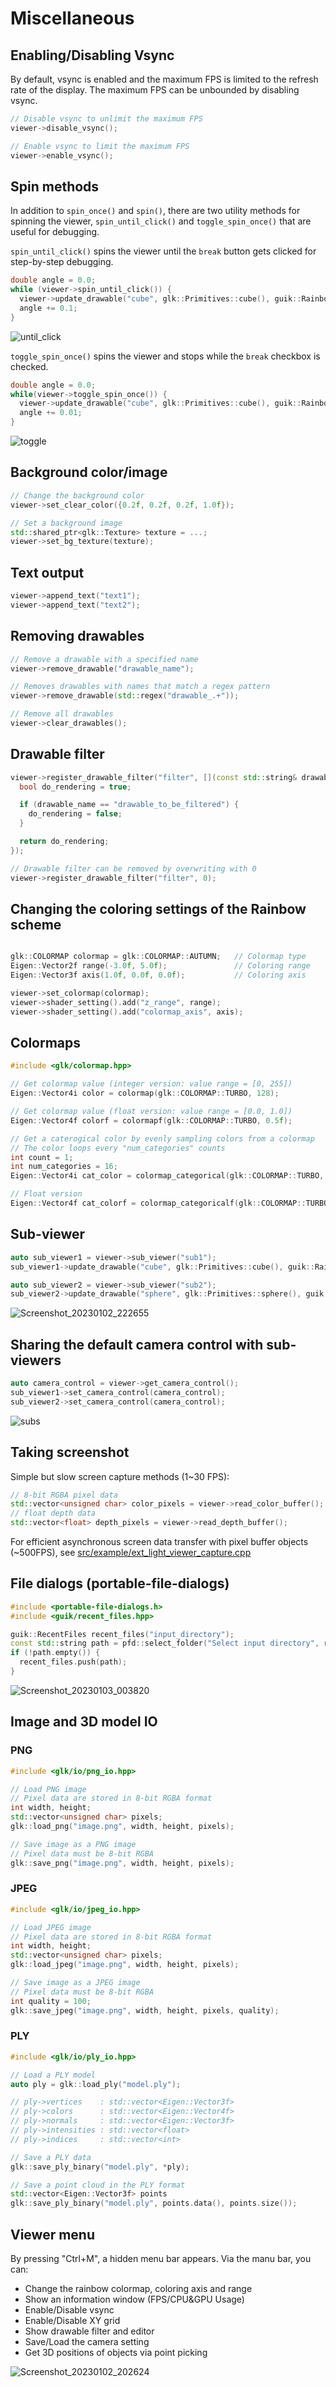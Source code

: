 # Miscellaneous

## Enabling/Disabling Vsync

By default, vsync is enabled and the maximum FPS is limited to the refresh rate of the display.
The maximum FPS can be unbounded by disabling vsync.

```cpp
// Disable vsync to unlimit the maximum FPS
viewer->disable_vsync();

// Enable vsync to limit the maximum FPS
viewer->enable_vsync();
```

## Spin methods

In addition to ```spin_once()``` and ```spin()```, there are two utility methods for spinning the viewer, ```spin_until_click()``` and ```toggle_spin_once()``` that are useful for debugging.

```spin_until_click()``` spins the viewer until the ```break``` button gets clicked for step-by-step debugging.
```cpp
double angle = 0.0;
while (viewer->spin_until_click()) {
  viewer->update_drawable("cube", glk::Primitives::cube(), guik::Rainbow().rotate(angle, {0.0f, 0.0f, 1.0f}));
  angle += 0.1;
}
```

![until_click](https://user-images.githubusercontent.com/31344317/210242895-9bf043b1-1c30-4348-bd52-62ff4593da6d.gif)

```toggle_spin_once()``` spins the viewer and stops while the ```break``` checkbox is checked.
```cpp
double angle = 0.0;
while(viewer->toggle_spin_once()) {
  viewer->update_drawable("cube", glk::Primitives::cube(), guik::Rainbow().rotate(angle, {0.0f, 0.0f, 1.0f}));
  angle += 0.01;
}
```
![toggle](https://user-images.githubusercontent.com/31344317/210242889-c0f5582c-b2dc-451e-8fb2-6cd1847460df.gif)

## Background color/image

```cpp
// Change the background color
viewer->set_clear_color({0.2f, 0.2f, 0.2f, 1.0f});

// Set a background image
std::shared_ptr<glk::Texture> texture = ...;
viewer->set_bg_texture(texture);
```

## Text output

```cpp
viewer->append_text("text1");
viewer->append_text("text2");
```

## Removing drawables

```cpp
// Remove a drawable with a specified name
viewer->remove_drawable("drawable_name");

// Removes drawables with names that match a regex pattern
viewer->remove_drawable(std::regex("drawable_.+"));

// Remove all drawables
viewer->clear_drawables();
```

## Drawable filter

```cpp
viewer->register_drawable_filter("filter", [](const std::string& drawable_name) {
  bool do_rendering = true;

  if (drawable_name == "drawable_to_be_filtered") {
    do_rendering = false;
  }

  return do_rendering;
});

// Drawable filter can be removed by overwriting with 0
viewer->register_drawable_filter("filter", 0);
```

## Changing the coloring settings of the Rainbow scheme

```cpp

glk::COLORMAP colormap = glk::COLORMAP::AUTUMN;   // Colormap type
Eigen::Vector2f range(-3.0f, 5.0f);               // Coloring range
Eigen::Vector3f axis(1.0f, 0.0f, 0.0f);           // Coloring axis

viewer->set_colormap(colormap);
viewer->shader_setting().add("z_range", range);
viewer->shader_setting().add("colormap_axis", axis);
```

## Colormaps

```cpp
#include <glk/colormap.hpp>

// Get colormap value (integer version: value range = [0, 255])
Eigen::Vector4i color = colormap(glk::COLORMAP::TURBO, 128);

// Get colormap value (float version: value range = [0.0, 1.0])
Eigen::Vector4f colorf = colormapf(glk::COLORMAP::TURBO, 0.5f);

// Get a caterogical color by evenly sampling colors from a colormap
// The color loops every "num_categories" counts
int count = 1;
int num_categories = 16;
Eigen::Vector4i cat_color = colormap_categorical(glk::COLORMAP::TURBO, count, num_categories);

// Float version
Eigen::Vector4f cat_colorf = colormap_categoricalf(glk::COLORMAP::TURBO, count, num_categories);
```

## Sub-viewer

```cpp
auto sub_viewer1 = viewer->sub_viewer("sub1");
sub_viewer1->update_drawable("cube", glk::Primitives::cube(), guik::Rainbow());

auto sub_viewer2 = viewer->sub_viewer("sub2");
sub_viewer2->update_drawable("sphere", glk::Primitives::sphere(), guik::Rainbow());
```

![Screenshot_20230102_222655](https://user-images.githubusercontent.com/31344317/210237883-97ec8b69-b0ec-4572-861d-2184aaa68485.png)


## Sharing the default camera control with sub-viewers

```cpp
auto camera_control = viewer->get_camera_control();
sub_viewer1->set_camera_control(camera_control);
sub_viewer2->set_camera_control(camera_control);
```

![subs](https://user-images.githubusercontent.com/31344317/210238057-629ea9ea-d439-4fa3-abcb-2d696edb7eee.gif)

## Taking screenshot

Simple but slow screen capture methods (1~30 FPS):
```cpp
// 8-bit RGBA pixel data
std::vector<unsigned char> color_pixels = viewer->read_color_buffer();
// float depth data
std::vector<float> depth_pixels = viewer->read_depth_buffer();
```

For efficient asynchronous screen data transfer with pixel buffer objects (~500FPS), see [src/example/ext_light_viewer_capture.cpp](https://github.com/koide3/iridescence/blob/master/src/example/ext_light_viewer_capture.cpp)

## File dialogs (portable-file-dialogs)

```cpp
#include <portable-file-dialogs.h>
#include <guik/recent_files.hpp>

guik::RecentFiles recent_files("input_directory");
const std::string path = pfd::select_folder("Select input directory", recent_files.most_recent()).result();
if (!path.empty()) {
  recent_files.push(path);
}
```

![Screenshot_20230103_003820](https://user-images.githubusercontent.com/31344317/210252758-45787529-1a65-4f67-8c73-030e467448a0.png)

## Image and 3D model IO

### PNG

```cpp
#include <glk/io/png_io.hpp>

// Load PNG image
// Pixel data are stored in 8-bit RGBA format
int width, height;
std::vector<unsigned char> pixels;
glk::load_png("image.png", width, height, pixels);

// Save image as a PNG image
// Pixel data must be 8-bit RGBA
glk::save_png("image.png", width, height, pixels);
```

### JPEG

```cpp
#include <glk/io/jpeg_io.hpp>

// Load JPEG image
// Pixel data are stored in 8-bit RGBA format
int width, height;
std::vector<unsigned char> pixels;
glk::load_jpeg("image.png", width, height, pixels);

// Save image as a JPEG image
// Pixel data must be 8-bit RGBA
int quality = 100;
glk::save_jpeg("image.png", width, height, pixels, quality);
```

### PLY

```cpp
#include <glk/io/ply_io.hpp>

// Load a PLY model
auto ply = glk::load_ply("model.ply");

// ply->vertices    : std::vector<Eigen::Vector3f>
// ply->colors      : std::vector<Eigen::Vector4f>
// ply->normals     : std::vector<Eigen::Vector3f>
// ply->intensities : std::vector<float>
// ply->indices     : std::vector<int>

// Save a PLY data
glk::save_ply_binary("model.ply", *ply);

// Save a point cloud in the PLY format
std::vector<Eigen::Vector3f> points
glk::save_ply_binary("model.ply", points.data(), points.size());
```


## Viewer menu

By pressing "Ctrl+M", a hidden menu bar appears. Via the manu bar, you can:

- Change the rainbow colormap, coloring axis and range
- Show an information window (FPS/CPU&GPU Usage)
- Enable/Disable vsync
- Enable/Disable XY grid
- Show drawable filter and editor
- Save/Load the camera setting
- Get 3D positions of objects via point picking

![Screenshot_20230102_202624](https://user-images.githubusercontent.com/31344317/210225203-e6edf5d8-d495-413b-b554-15fb61294923.png)
